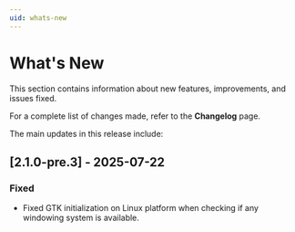 ```yaml
---
uid: whats-new
---
```


# What's New

This section contains information about new features, improvements, and issues fixed.

For a complete list of changes made, refer to the **Changelog** page.

The main updates in this release include:

## [2.1.0-pre.3] - 2025-07-22

### Fixed

- Fixed GTK initialization on Linux platform when checking if any windowing system is available.

